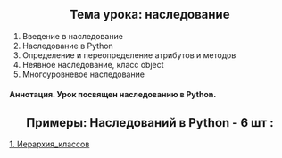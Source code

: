 <h2 style="text-align:center">Тема урока: наследование</h2>

1. Введение в наследование
2. Наследование в Python
3. Определение и переопределение атрибутов и методов
4. Неявное наследование, класс object
5. Многоуровневое наследование
#### Аннотация. Урок посвящен наследованию в Python.
<h2 style="text-align:center"> Примеры: Наследований в Python - 6 шт :</h2>

<div>
<a href="https://github.com/kolesnikovvitaliy/pokolenie_python_oop/tree/main/7_Наследование_и_полиморфизм/7_1_Наследование_Часть_1/7_1_23_Иерархия_классов">1. Иерархия_классов</a>  &nbsp; 
</div>
